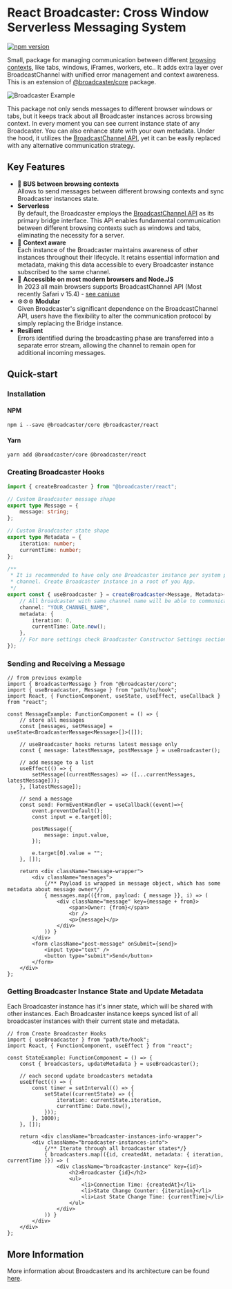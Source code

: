 # React Broadcaster: Cross Window Serverless Messaging System

[![npm version](https://badge.fury.io/js/@broadcaster%2Fcore.svg)](https://badge.fury.io/js/@broadcaster%2Fcore)

Small, package for managing communication between different
[browsing contexts](https://developer.mozilla.org/en-US/docs/Glossary/Browsing_context), like tabs, windows, iFrames, workers, etc..
It adds extra layer over BroadcastChannel with unified error management and context awareness. This is an extension of
[@broadcaster/core](https://github.com/pavelstencl/broadcasterJS/tree/main/packages/core) package.

![Broadcaster Example](https://github.com/pavelstencl/broadcasterJS/blob/main/resources/messages.gif?raw=true)

This package not only sends messages to different browser windows or tabs, but it keeps track about all Broadcaster instances across
browsing context. In every moment you can see current instance state of any Broadcaster. You can also enhance state with your own metadata.
Under the hood, it utilizes the [BroadcastChannel API](https://developer.mozilla.org/en-US/docs/Web/API/Broadcast_Channel_API),
yet it can be easily replaced with any alternative communication strategy.

## Key Features

 * 🚌 **BUS between browsing contexts**  
 Allows to send messages between different browsing contexts and sync Broadcaster instances state.
 * **Serverless**  
 By default, the Broadcaster employs the [BroadcastChannel API](https://developer.mozilla.org/en-US/docs/Web/API/Broadcast_Channel_API)
 as its primary bridge interface. This API enables fundamental communication between different browsing contexts such
 as windows and tabs, eliminating the necessity for a server.
 * 📝 **Context aware**  
 Each instance of the Broadcaster maintains awareness of other instances throughout their lifecycle.
 It retains essential information and metadata, making this data accessible to every Broadcaster instance
 subscribed to the same channel.
 * 💪 **Accessible on most modern browsers and Node.JS**  
 In 2023 all main browsers supports BroadcastChannel API (Most recently Safari v 15.4) -
 [see caniuse](https://caniuse.com/?search=BroadcastChannel)
 * ⚙️⚙️⚙️ **Modular**  
 Given Broadcaster's significant dependence on the BroadcastChannel API, users have the flexibility
 to alter the communication protocol by simply replacing the Bridge instance.
 * **Resilient**  
 Errors identified during the broadcasting phase are transferred into a separate error stream,
 allowing the channel to remain open for additional incoming messages.


## Quick-start

### Installation

#### NPM
```npm i --save @broadcaster/core @broadcaster/react```

#### Yarn
```yarn add @broadcaster/core @broadcaster/react```

### Creating Broadcaster Hooks

```ts
import { createBroadcaster } from "@broadcaster/react";

// Custom Broadcaster message shape
export type Message = {
    message: string;
};

// Custom Broadcaster state shape
export type Metadata = {
    iteration: number;
    currentTime: number;
};

/**
 * It is recommended to have only one Broadcaster instance per system per
 * channel. Create Broadcaster instance in a root of you App.
 */
export const { useBroadcaster } = createBroadcaster<Message, Metadata>({
    // All broadcaster with same channel name will be able to communicate.
    channel: "YOUR_CHANNEL_NAME",
    metadata: {
        iteration: 0,
        currentTime: Date.now();
    },
    // For more settings check Broadcaster Constructor Settings section down below
});
```

### Sending and Receiving a Message

```tsx
// from previous example
import { BroadcasterMessage } from "@broadcaster/core";
import { useBroadcaster, Message } from "path/to/hook";
import React, { FunctionComponent, useState, useEffect, useCallback } from "react";

const MessageExample: FunctionComponent = () => {
    // store all messages
    const [messages, setMessage] = useState<BroadcasterMessage<Message>[]>([]);

    // useBroadcaster hooks returns latest message only
    const { message: latestMessage, postMessage } = useBroadcaster();

    // add message to a list
    useEffect(() => {
        setMessage((currentMessages) => ([...currentMessages, latestMessage]));
    }, [latestMessage]);

    // send a message
    const send: FormEventHandler = useCallback((event)=>{
        event.preventDefault();
        const input = e.target[0];

        postMessage({
            message: input.value,
        });

        e.target[0].value = "";
    }, []);

    return <div className="message-wrapper">
        <div className="messages">
            {/** Payload is wrapped in message object, which has some metadata about message owner*/}
            { messages.map(({from, payload: { message }}, i) => (
                <div className="message" key={message + from}>
                    <span>Owner: {from}</span>
                    <br />
                    <p>{message}</p>
                </div>
            )) }
        </div>
        <form className="post-message" onSubmit={send}>
            <input type="text" />
            <button type="submit">Send</button>
        </form>
    </div>
};
```

### Getting Broadcaster Instance State and Update Metadata

Each Broadcaster instance has it's inner state, which will be shared with other instances. Each Broadcaster instance
keeps synced list of all broadcaster instances with their current state and metadata.

```tsx
// from Create Broadcaster Hooks
import { useBroadcaster } from "path/to/hook";
import React, { FunctionComponent, useEffect } from "react";

const StateExample: FunctionComponent = () => {
    const { broadcasters, updateMetadata } = useBroadcaster();

    // each second update broadcasters metadata
    useEffect(() => {
        const timer = setInterval(() => {
            setState((currentState) => ({
                iteration: currentState.iteration,
                currentTime: Date.now(),
            }));
        }, 1000);
    }, []);

    return <div className="broadcaster-instances-info-wrapper">
        <div className="broadcaster-instances-info">
            {/** Iterate through all broadcaster states*/}
            { broadcasters.map(({id, createdAt, metadata: { iteration, currentTime }}) => (
                <div className="broadcaster-instance" key={id}>
                    <h2>Broadcaster {id}</h2>
                    <ul>
                        <li>Connection Time: {createdAt}</li>
                        <li>State Change Counter: {iteration}</li>
                        <li>Last State Change Time: {currentTime}</li>
                    </ul>
                </div>
            )) }
        </div>
    </div>
};
```

## More Information

More information about Broadcasters and its architecture can be found [here](https://github.com/pavelstencl/broadcasterJS/tree/main/packages/core).
